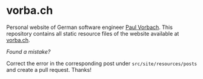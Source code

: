 # vorba.ch

Personal website of German software engineer [Paul Vorbach](mailto:paul@vorba.ch).
This repository contains all static resource files of the website available at
[vorba.ch](https://vorba.ch/).

*Found a mistake?*

Correct the error in the corresponding post under `src/site/resources/posts` and
create a pull request. Thanks!
